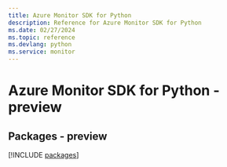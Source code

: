 ```yaml
---
title: Azure Monitor SDK for Python
description: Reference for Azure Monitor SDK for Python
ms.date: 02/27/2024
ms.topic: reference
ms.devlang: python
ms.service: monitor
---
```

# Azure Monitor SDK for Python - preview
## Packages - preview
[!INCLUDE [packages](monitor-index.md)]